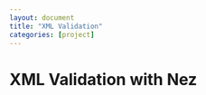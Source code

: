 ```yaml
---
layout: document
title: "XML Validation"
categories: [project]
---
```


# XML Validation with Nez


